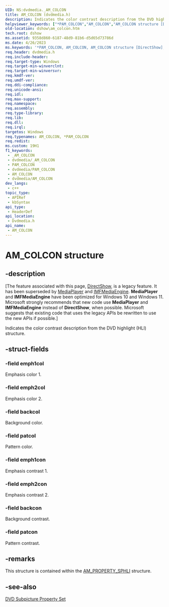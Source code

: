 ```yaml
---
UID: NS:dvdmedia._AM_COLCON
title: AM_COLCON (dvdmedia.h)
description: Indicates the color contrast description from the DVD highlight (HLI) structure.
helpviewer_keywords: ["*PAM_COLCON","AM_COLCON","AM_COLCON structure [DirectShow]","PAM_COLCON","PAM_COLCON structure pointer [DirectShow]","dshow.am_colcon","dvdmedia/AM_COLCON","dvdmedia/PAM_COLCON"]
old-location: dshow\am_colcon.htm
tech.root: dshow
ms.assetid: 9358d860-6187-48d9-81b6-d5d65d73786d
ms.date: 4/26/2023
ms.keywords: '*PAM_COLCON, AM_COLCON, AM_COLCON structure [DirectShow], PAM_COLCON, PAM_COLCON structure pointer [DirectShow], dshow.am_colcon, dvdmedia/AM_COLCON, dvdmedia/PAM_COLCON'
req.header: dvdmedia.h
req.include-header: 
req.target-type: Windows
req.target-min-winverclnt: 
req.target-min-winversvr: 
req.kmdf-ver: 
req.umdf-ver: 
req.ddi-compliance: 
req.unicode-ansi: 
req.idl: 
req.max-support: 
req.namespace: 
req.assembly: 
req.type-library: 
req.lib: 
req.dll: 
req.irql: 
targetos: Windows
req.typenames: AM_COLCON, *PAM_COLCON
req.redist: 
ms.custom: 19H1
f1_keywords:
 - _AM_COLCON
 - dvdmedia/_AM_COLCON
 - PAM_COLCON
 - dvdmedia/PAM_COLCON
 - AM_COLCON
 - dvdmedia/AM_COLCON
dev_langs:
 - c++
topic_type:
 - APIRef
 - kbSyntax
api_type:
 - HeaderDef
api_location:
 - Dvdmedia.h
api_name:
 - AM_COLCON
---
```


# AM_COLCON structure


## -description

\[The feature associated with this page, [DirectShow](/windows/win32/directshow/directshow), is a legacy feature. It has been superseded by [MediaPlayer](/uwp/api/Windows.Media.Playback.MediaPlayer) and [IMFMediaEngine](/windows/win32/api/mfmediaengine/nn-mfmediaengine-imfmediaengine). **MediaPlayer** and **IMFMediaEngine** have been optimized for Windows 10 and Windows 11. Microsoft strongly recommends that new code use **MediaPlayer** and **IMFMediaEngine** instead of **DirectShow**, when possible. Microsoft suggests that existing code that uses the legacy APIs be rewritten to use the new APIs if possible.\]

Indicates the color contrast description from the DVD highlight (HLI) structure.

## -struct-fields

### -field emph1col

Emphasis color 1.

### -field emph2col

Emphasis color 2.

### -field backcol

Background color.

### -field patcol

Pattern color.

### -field emph1con

Emphasis contrast 1.

### -field emph2con

Emphasis contrast 2.

### -field backcon

Background contrast.

### -field patcon

Pattern contrast.

## -remarks

This structure is contained within the <a href="/previous-versions/windows/desktop/api/dvdmedia/ns-dvdmedia-am_property_sphli">AM_PROPERTY_SPHLI</a> structure.

## -see-also

<a href="/windows/desktop/DirectShow/dvd-subpicture-property-set">DVD Subpicture Property Set</a>